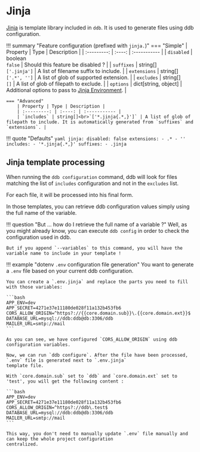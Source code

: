 Jinja
===

[Jinja](https://jinja.palletsprojects.com/) is template library included in `ddb`. It is used to generate files
using ddb configuration.

!!! summary "Feature configuration (prefixed with `jinja.`)"
    === "Simple"
        | Property | Type | Description |
        | :---------: | :----: | :----------- |
        | `disabled` | boolean<br>`false` | Should this feature be disabled ? |
        | `suffixes` | string[]<br>`['.jinja']` | A list of filename suffix to include. |
        | `extensions` | string[]<br>`['.*', '']` | A list of glob of supported extension. |
        | `excludes` | string[]<br>`[]` | A list of glob of filepath to exclude. |
        | `options` | dict[string, object] | Additional options to pass to [Jinja Environment](https://jinja.palletsprojects.com/en/2.11.x/api/#jinja2.Environment). |

    === "Advanced"
        | Property | Type | Description |
        | :---------: | :----: | :----------- |
        | `includes` | string[]<br>`['*.jinja{.*,}']` | A list of glob of filepath to include. It is automatically generated from `suffixes` and `extensions`. |
 
!!! quote "Defaults"
    ```yaml
    jinja:
      disabled: false
      extensions:
      - .*
      - ''
      includes:
      - '*.jinja{.*,}'
      suffixes:
      - .jinja
    ```

Jinja template processing
--- 

When running the `ddb configuration` command, ddb will look for files matching the list of `includes` configuration and 
not in the `excludes` list.

For each file, it will be processed into his final form. 

In those templates, you can retrieve ddb configuration values simply using the full name of the variable.

!!! question "But ... how do I retrieve the full name of a variable ?"
    Well, as you might already know, you can execute `ddb config` in order to check the configuration used in ddb.
    
    But if you append `--variables` to this command, you will have the variable name to include in your template !

!!! example "dotenv `.env` configuration file generation"
    You want to generate a `.env` file based on your current ddb configuration.
    
    You can create a `.env.jinja` and replace the parts you need to fill with those variables:

    ```bash
    APP_ENV=dev
    APP_SECRET=4271e37e11180de028f11a132b453fb6
    CORS_ALLOW_ORIGIN=^https?://{{core.domain.sub}}\.{{core.domain.ext}}$
    DATABASE_URL=mysql://ddb:ddb@db:3306/ddb
    MAILER_URL=smtp://mail
    ```
    
    As you can see, we have configured `CORS_ALLOW_ORIGIN` using ddb configuration variables.

    Now, we can run `ddb configure`. After the file have been processed, `.env` file is generated next to `.env.jinja` 
    template file.
    
    With `core.domain.sub` set to `ddb` and `core.domain.ext` set to 'test', you will get the following content :

    ```bash
    APP_ENV=dev
    APP_SECRET=4271e37e11180de028f11a132b453fb6
    CORS_ALLOW_ORIGIN=^https?://ddb\.test$
    DATABASE_URL=mysql://ddb:ddb@db:3306/ddb
    MAILER_URL=smtp://mail
    ```
    
    This way, you don't need to manually update `.env` file manually and can keep the whole project configuration 
    centralized.